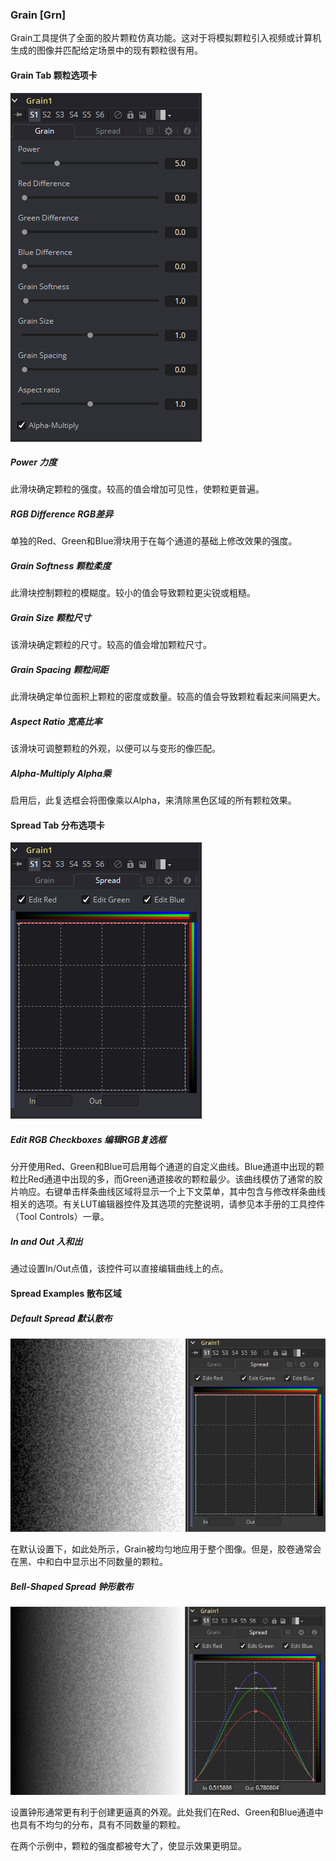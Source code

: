 ### Grain [Grn]

Grain工具提供了全面的胶片颗粒仿真功能。这对于将模拟颗粒引入视频或计算机生成的图像并匹配给定场景中的现有颗粒很有用。

#### Grain Tab 颗粒选项卡

![Grn_GrainTab](images\Grn_GrainTab.png)

##### Power 力度

此滑块确定颗粒的强度。较高的值会增加可见性，使颗粒更普遍。

##### RGB Difference RGB差异

单独的Red、Green和Blue滑块用于在每个通道的基础上修改效果的强度。

##### Grain Softness 颗粒柔度

此滑块控制颗粒的模糊度。较小的值会导致颗粒更尖锐或粗糙。

##### Grain Size 颗粒尺寸

该滑块确定颗粒的尺寸。较高的值会增加颗粒尺寸。

##### Grain Spacing 颗粒间距

此滑块确定单位面积上颗粒的密度或数量。较高的值会导致颗粒看起来间隔更大。

##### Aspect Ratio 宽高比率

该滑块可调整颗粒的外观，以便可以与变形的像匹配。

##### Alpha-Multiply Alpha乘

启用后，此复选框会将图像乘以Alpha，来清除黑色区域的所有颗粒效果。

#### Spread Tab 分布选项卡

![Grn_SpreadTab](images\Grn_SpreadTab.png)

##### Edit RGB Checkboxes 编辑RGB复选框

分开使用Red、Green和Blue可启用每个通道的自定义曲线。Blue通道中出现的颗粒比Red通道中出现的多，而Green通道接收的颗粒最少。该曲线模仿了通常的胶片响应。右键单击样条曲线区域将显示一个上下文菜单，其中包含与修改样条曲线相关的选项。有关LUT编辑器控件及其选项的完整说明，请参见本手册的工具控件（Tool Controls）一章。

##### In and Out 入和出

通过设置In/Out点值，该控件可以直接编辑曲线上的点。

#### Spread Examples 散布区域

##### Default Spread 默认散布

![Grn_DefaultSpread](images\Grn_DefaultSpread.jpg)

在默认设置下，如此处所示，Grain被均匀地应用于整个图像。但是，胶卷通常会在黑、中和白中显示出不同数量的颗粒。

##### Bell-Shaped Spread 钟形散布

![Grn_BellShapedSpread](images\Grn_BellShapedSpread.jpg)

设置钟形通常更有利于创建更逼真的外观。此处我们在Red、Green和Blue通道中也具有不均匀的分布，具有不同数量的颗粒。

在两个示例中，颗粒的强度都被夸大了，使显示效果更明显。